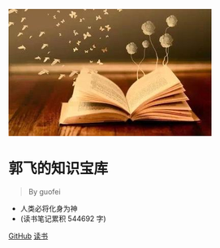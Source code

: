 ![logo](media/pic.jpg)

# 郭飞的知识宝库

> By guofei

* 人类必将化身为神
* (读书笔记累积 544692 字)

[GitHub](https://github.com/guofei9987/guofei9987.github.io)
[读书](/README)
